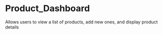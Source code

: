 # Product_Dashboard
Allows users to view a list of products, add new ones, and display product details

